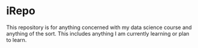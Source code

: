 # iRepo
This repository is for anything concerned with my data science course and anything of the sort.
This includes anything I am currently learning or plan to learn.
